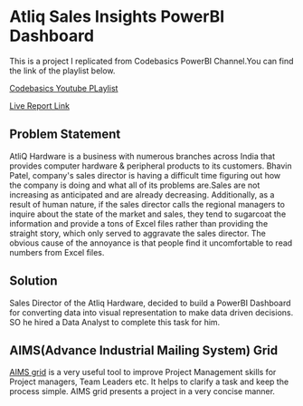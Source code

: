 # Atliq Sales Insights PowerBI Dashboard

This is a project I replicated from Codebasics PowerBI Channel.You can find the link of the playlist below.

[Codebasics Youtube PLaylist](https://www.youtube.com/playlist?list=PLeo1K3hjS3uva8pk1FI3iK9kCOKQdz1I9)

[Live Report Link]()

## Problem Statement
AtliQ Hardware is a business with numerous branches across India that provides computer hardware & peripheral products to its customers. Bhavin Patel, company's sales director is having a difficult time figuring out how the company is doing and what all of its problems are.Sales are not increasing as anticipated and are already decreasing. Additionally, as a result of human nature, if the sales director calls the regional managers to inquire about the state of the market and sales, they tend to sugarcoat the information and provide a tons of Excel files rather than providing the straight story, which only served to aggravate the sales director.
The obvious cause of the annoyance is that people find it uncomfortable to read numbers from Excel files.


## Solution
Sales Director of the Atliq Hardware, decided to build a PowerBI Dashboard for converting data into visual representation  to make data driven decisions. SO he hired a Data Analyst to complete this task for him.

## AIMS(Advance Industrial Mailing System) Grid
[AIMS grid](https://www.linkedin.com/pulse/aims-grid-bulls-eye-project-management-tool-data-analysts-ramesh/) is a very useful tool to improve Project Management skills for Project managers, Team Leaders etc. It helps to clarify a task and keep the process simple. AIMS grid presents a project in a very concise manner.



